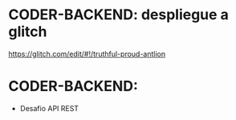 # CODER-BACKEND: despliegue a glitch
https://glitch.com/edit/#!/truthful-proud-antlion
# CODER-BACKEND: 
- Desafio API REST
